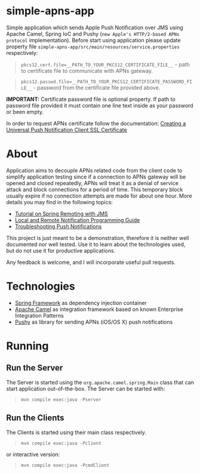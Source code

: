 # simple-apns-app

Simple application which sends Apple Push Notification over JMS using Apache Camel, Spring IoC and Pushy (`new Apple's HTTP/2-based APNs protocol` implementation).
Before start using application please update property file `simple-apns-app/src/main/resources/service.properties` respectively:

> `pkcs12.cert.file=__PATH_TO_YOUR_PKCS12_CERTIFICATE_FILE__` - path to certificate file to communicate with APNs gateway.

> `pkcs12.passwd.file=__PATH_TO_YOUR_PKCS12_CERTIFICATE_PASSWORD_FILE__` - password from the certificate file provided above.

**IMPORTANT:** Certificate password file is optional property. If path to password file provided it must contain one line text inside as your password or been empty.

In order to request APNs certificate follow the documentation: [Creating a Universal Push Notification Client SSL Certificate](https://developer.apple.com/library/mac/documentation/IDEs/Conceptual/AppDistributionGuide/AddingCapabilities/AddingCapabilities.html#//apple_ref/doc/uid/TP40012582-CH26-SW11)

# About

Application aims to decouple APNs related code from the client code to simplify application testing
since if a connection to APNs gateway will be opened and closed repeatedly,
APNs will treat it as a denial of service attack and block connections for a period of time.
This temporary block usually expire if no connection attempts are made for about one hour.
More details you may find in the following topics:
- [Tutorial on Spring Remoting with JMS](http://camel.apache.org/tutorial-jmsremoting.html)
- [Local and Remote Notification Programming Guide](https://developer.apple.com/library/mac/documentation/NetworkingInternet/Conceptual/RemoteNotificationsPG/Chapters/APNsProviderAPI.html#//apple_ref/doc/uid/TP40008194-CH101-SW6)
- [Troubleshooting Push Notifications](https://developer.apple.com/library/ios/technotes/tn2265/_index.html)

This project is just meant to be a demonstration, therefore it is neither well documented nor well tested. Use it to learn about the technologies used, but do not use it for productive applications.

Any feedback is welcome, and I will incorporate useful pull requests.

# Technologies

- [Spring Framework](https://projects.spring.io/spring-framework/) as dependency injection container
- [Apache Camel](http://camel.apache.org/) as integration framework based on known Enterprise Integration Patterns
- [Pushy](http://relayrides.github.io/pushy/) as library for sending APNs (iOS/OS X) push notifications

# Running

## Run the Server

The Server is started using the `org.apache.camel.spring.Main` class that can start application out-of-the-box. The Server can be started with:
> ```mvn compile exec:java -Pserver```

## Run the Clients

The Clients is started using their main class respectively.
> ```mvn compile exec:java -Pclient```

or interactive version:
> ```mvn compile exec:java -PcmdClient```
